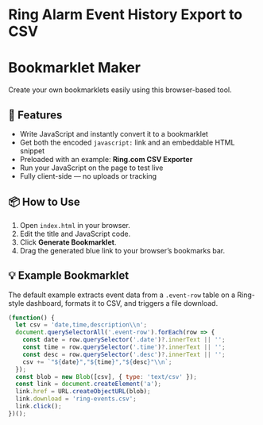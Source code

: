 # Ring Alarm Event History Export to CSV
# Bookmarklet Maker

Create your own bookmarklets easily using this browser-based tool.

## 🚀 Features

- Write JavaScript and instantly convert it to a bookmarklet
- Get both the encoded `javascript:` link and an embeddable HTML snippet
- Preloaded with an example: **Ring.com CSV Exporter**
- Run your JavaScript on the page to test live
- Fully client-side — no uploads or tracking

## 📦 How to Use

1. Open `index.html` in your browser.
2. Edit the title and JavaScript code.
3. Click **Generate Bookmarklet**.
4. Drag the generated blue link to your browser’s bookmarks bar.

## 💡 Example Bookmarklet

The default example extracts event data from a `.event-row` table on a Ring-style dashboard, formats it to CSV, and triggers a file download.

```js
(function() {
  let csv = 'date,time,description\\n';
  document.querySelectorAll('.event-row').forEach(row => {
    const date = row.querySelector('.date')?.innerText || '';
    const time = row.querySelector('.time')?.innerText || '';
    const desc = row.querySelector('.desc')?.innerText || '';
    csv += `"${date}","${time}","${desc}"\\n`;
  });
  const blob = new Blob([csv], { type: 'text/csv' });
  const link = document.createElement('a');
  link.href = URL.createObjectURL(blob);
  link.download = 'ring-events.csv';
  link.click();
})();

